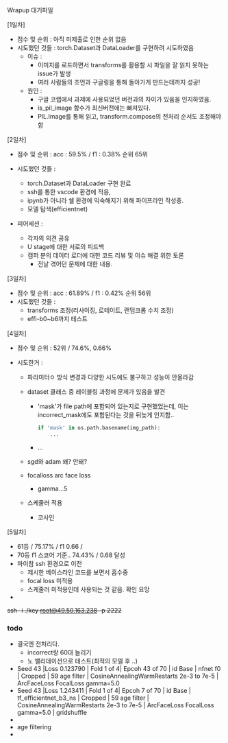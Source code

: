 Wrapup 대기파일

[1일차]

- 점수 및 순위 : 아직 미제출로 인한 순위 없음
- 시도했던 것들 : torch.Dataset과 DataLoader를 구현하려 시도하였음
	- 이슈 : 
		- 이미지를 로드하면서 transforms를 활용할 시 파일을 잘 읽지 못하는 issue가 발생
		- 여러 사람들의 조언과 구글링을 통해 돌아가게 만드는데까지 성공!
	- 원인 :
		- 구글 코랩에서 과제에 사용되었던 버전과의 차이가 있음을 인지하였음. 
		- is_pil_image 함수가 최신버전에는 빠져있다. 
		- PIL.Image를 통해 읽고, transform.compose의 전처리 순서도 조정해야함

[2일차]

- 점수 및 순위 : acc : 59.5% / f1 : 0.38% 순위 65위

- 시도했던 것들 : 

	- torch.Dataset과 DataLoader 구현 완료
	- ssh를 통한 vscode 환경에 적응, 
	- ipynb가 아니라 쉘 환경에 익숙해지기 위해 파이프라인 작성중.
	- 모델 탐색(efficientnet)

	

- 피어세션 : 

	- 각자의 의견 공유
	- U stage에 대한 서로의 피드백
	- 캠퍼 분의 데이터 로더에 대한 코드 리뷰 및 이슈 해결 위한 토론
		- 전날 겪어던 문제에 대한 내용.



[3일차]

- 점수 및 순위 : acc :  61.89% / f1 : 0.42% 순위 56위
- 시도했던 것들 : 
	- transforms 조정(리사이징, 로테이트, 랜덤크롭 수치 조정)
	- effi-b0~b6까지 테스트



[4일차]

- 점수 및 순위 : 52위 / 74.6%,  0.66%

- 시도한거 :

	- 파라미터ㅇ 방식 변경과 다양한 시도에도 불구하고 성능이 안올라감

	- dataset 클래스 중 레이블링 과정에 문제가 있음을 발견

		- 'mask'가 file path에 포함되어 있는지로 구현했었는데, 이는 incorrect_mask에도 포함된다는 것을 뒤늦게 인지함..

			```python
			if 'mask' in os.path.basename(img_path):
			    ...
			```

		- ...

	- sgd와 adam 왜? 안돼? 

	- focalloss arc face loss 

		- gamma...5

	- 스케줄러 적용 

		- 코사인

[5일차]

- 61등 / 75.17% / f1 0.66 / 
- 70등 f1 스코어 기준.. 74.43% / 0.68 달성
- 파이참 ssh 환경으로 이전
	- 제시한 베이스라인 코드를 보면서 흡수중
	- focal loss 미적용
	- 스케줄러 미적용인데 사용되는 것 같음. 확인 요망
- 



~~ssh -i ./key root@49.50.163.238 -p 2222~~

### todo

- 결국엔 전처리다. 
	- incorrect랑 60대 늘리기
	- 노 밸리데이션으로 테스트(최적의 모델 후 ..)
- Seed 43 |Loss 0.123790 | Fold 1 of 4| Epcoh 43 of 70 | id Base | nfnet f0 | Cropped | 59 age filter | CosineAnnealingWarmRestarts 2e-3 to 7e-5 | ArcFaceLoss FocalLoss gamma=5.0
- Seed 43 |Loss 1.243411 | Fold 1 of 4| Epcoh 7 of 70 | id Base | tf_efficientnet_b3_ns | Cropped | 59 age filter | CosineAnnealingWarmRestarts 2e-3 to 7e-5 | ArcFaceLoss FocalLoss gamma=5.0 | gridshuffle
- 
- age filtering
- 

